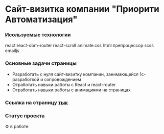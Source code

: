 # Сайт-визитка компании "Приорити Автоматизация"

### Исользуемые технологии
react
react-dom-router
react-scroll
animate.css
html
препроцессор scss
emailjs

### Основные задачи страницы

- Разработать с нуля сайт-визитку компании, занимающейся 1с-разработкой и сопровождением
- Отработать навыки работы с React и  react-router
- Отработать навыки работы с анимациями на страницах

### Ссылка на страницу [тык](https://inkinyam.github.io/priority-automation/)

### Статус проекта
⚙️ в работе
